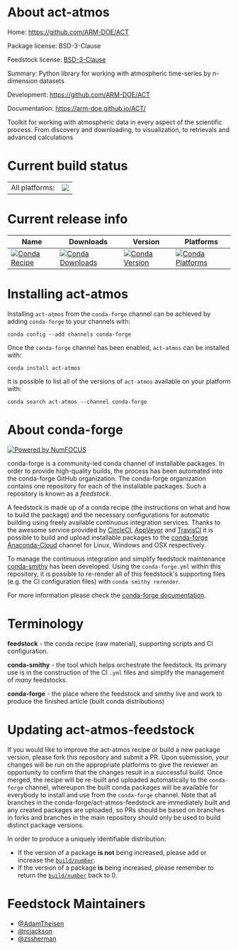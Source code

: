 About act-atmos
===============

Home: https://github.com/ARM-DOE/ACT

Package license: BSD-3-Clause

Feedstock license: [BSD-3-Clause](https://github.com/conda-forge/act-atmos-feedstock/blob/master/LICENSE.txt)

Summary: Python library for working with atmospheric time-series by n-dimension datasets

Development: https://github.com/ARM-DOE/ACT

Documentation: https://arm-doe.github.io/ACT/

Toolkit for working with atmospheric data in every aspect
of the scientific process.  From discovery and downloading,
to visualization, to retrievals and advanced calculations


Current build status
====================


<table><tr><td>All platforms:</td>
    <td>
      <a href="https://dev.azure.com/conda-forge/feedstock-builds/_build/latest?definitionId=7842&branchName=master">
        <img src="https://dev.azure.com/conda-forge/feedstock-builds/_apis/build/status/act-atmos-feedstock?branchName=master">
      </a>
    </td>
  </tr>
</table>

Current release info
====================

| Name | Downloads | Version | Platforms |
| --- | --- | --- | --- |
| [![Conda Recipe](https://img.shields.io/badge/recipe-act--atmos-green.svg)](https://anaconda.org/conda-forge/act-atmos) | [![Conda Downloads](https://img.shields.io/conda/dn/conda-forge/act-atmos.svg)](https://anaconda.org/conda-forge/act-atmos) | [![Conda Version](https://img.shields.io/conda/vn/conda-forge/act-atmos.svg)](https://anaconda.org/conda-forge/act-atmos) | [![Conda Platforms](https://img.shields.io/conda/pn/conda-forge/act-atmos.svg)](https://anaconda.org/conda-forge/act-atmos) |

Installing act-atmos
====================

Installing `act-atmos` from the `conda-forge` channel can be achieved by adding `conda-forge` to your channels with:

```
conda config --add channels conda-forge
```

Once the `conda-forge` channel has been enabled, `act-atmos` can be installed with:

```
conda install act-atmos
```

It is possible to list all of the versions of `act-atmos` available on your platform with:

```
conda search act-atmos --channel conda-forge
```


About conda-forge
=================

[![Powered by NumFOCUS](https://img.shields.io/badge/powered%20by-NumFOCUS-orange.svg?style=flat&colorA=E1523D&colorB=007D8A)](http://numfocus.org)

conda-forge is a community-led conda channel of installable packages.
In order to provide high-quality builds, the process has been automated into the
conda-forge GitHub organization. The conda-forge organization contains one repository
for each of the installable packages. Such a repository is known as a *feedstock*.

A feedstock is made up of a conda recipe (the instructions on what and how to build
the package) and the necessary configurations for automatic building using freely
available continuous integration services. Thanks to the awesome service provided by
[CircleCI](https://circleci.com/), [AppVeyor](https://www.appveyor.com/)
and [TravisCI](https://travis-ci.com/) it is possible to build and upload installable
packages to the [conda-forge](https://anaconda.org/conda-forge)
[Anaconda-Cloud](https://anaconda.org/) channel for Linux, Windows and OSX respectively.

To manage the continuous integration and simplify feedstock maintenance
[conda-smithy](https://github.com/conda-forge/conda-smithy) has been developed.
Using the ``conda-forge.yml`` within this repository, it is possible to re-render all of
this feedstock's supporting files (e.g. the CI configuration files) with ``conda smithy rerender``.

For more information please check the [conda-forge documentation](https://conda-forge.org/docs/).

Terminology
===========

**feedstock** - the conda recipe (raw material), supporting scripts and CI configuration.

**conda-smithy** - the tool which helps orchestrate the feedstock.
                   Its primary use is in the construction of the CI ``.yml`` files
                   and simplify the management of *many* feedstocks.

**conda-forge** - the place where the feedstock and smithy live and work to
                  produce the finished article (built conda distributions)


Updating act-atmos-feedstock
============================

If you would like to improve the act-atmos recipe or build a new
package version, please fork this repository and submit a PR. Upon submission,
your changes will be run on the appropriate platforms to give the reviewer an
opportunity to confirm that the changes result in a successful build. Once
merged, the recipe will be re-built and uploaded automatically to the
`conda-forge` channel, whereupon the built conda packages will be available for
everybody to install and use from the `conda-forge` channel.
Note that all branches in the conda-forge/act-atmos-feedstock are
immediately built and any created packages are uploaded, so PRs should be based
on branches in forks and branches in the main repository should only be used to
build distinct package versions.

In order to produce a uniquely identifiable distribution:
 * If the version of a package **is not** being increased, please add or increase
   the [``build/number``](https://conda.io/docs/user-guide/tasks/build-packages/define-metadata.html#build-number-and-string).
 * If the version of a package **is** being increased, please remember to return
   the [``build/number``](https://conda.io/docs/user-guide/tasks/build-packages/define-metadata.html#build-number-and-string)
   back to 0.

Feedstock Maintainers
=====================

* [@AdamTheisen](https://github.com/AdamTheisen/)
* [@rcjackson](https://github.com/rcjackson/)
* [@zssherman](https://github.com/zssherman/)


